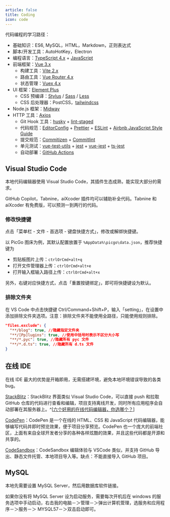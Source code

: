 ```yaml
---
article: false
title: Coding
icon: code
---
```


代码编程的学习路径：

- 基础知识：ES6, MySQL，HTML，Markdown，正则表达式
- 脚本/开发工具：AutoHotKey，Electron
- 编程语言：[TypeScript 4.x](https://www.typescriptlang.org/zh/) + [JavaScript](https://www.javascript.com/)
- 前端框架：[Vue 3.x](https://cn.vuejs.org/)
  - 构建工具：[Vite 2.x](https://cn.vitejs.dev/)
  - 路由工具：[Vue Router 4.x](https://router.vuejs.org/zh/index.html)
  - 状态管理：[Vuex 4.x](https://next.vuex.vuejs.org/)
- UI 框架：[Element Plus](https://element-plus.gitee.io/zh-CN/guide/quickstart.html)
  - CSS 预编译：[Stylus](https://stylus-lang.com/) / [Sass](https://sass.bootcss.com/documentation) / [Less](http://lesscss.cn/)
  - CSS 后处理器：PostCSS，[tailwindcss](https://www.tailwindcss.cn/docs)
- Node.js 框架：[Midway](https://www.midwayjs.org/docs/intro)
- HTTP 工具：[Axios](https://axios-http.com/)
  - Git Hook 工具：[husky](https://typicode.github.io/husky/#/) + [lint-staged](https://github.com/okonet/lint-staged)
  - 代码规范：[EditorConfig](http://editorconfig.org) + [Prettier](https://prettier.io/) + [ESLint](https://eslint.org/) + [Airbnb JavaScript Style Guide](https://github.com/airbnb/javascript#translation)
  - 提交规范：[Commitizen](http://commitizen.github.io/cz-cli/) + [Commitlint](https://commitlint.js.org/#/)
  - 单元测试：[vue-test-utils](https://next.vue-test-utils.vuejs.org/) + [jest](https://jestjs.io/) + [vue-jest](https://github.com/vuejs/vue-jest) + [ts-jest](https://kulshekhar.github.io/ts-jest/)
  - 自动部署：[GitHub Actions](https://docs.github.com/cn/actions/learn-github-actions)

## Visual Studio Code

本地代码编辑器使用 Visual Studio Code，其插件生态成熟，能实现大部分的需求。

GitHub Copilot，Tabnine，aiXcoder 插件均可以辅助补全代码。Tabnine 和 aiXcoder 有免费版，可以预测一到两行的代码。

### 修改快捷键

点击「菜单栏 - 文件 - 首选项 - 键盘快捷方式」，修改或解绑快捷键。

以 PicGo 图床为例，其默认配置放置于 `%AppData%\picgo\data.json`，推荐快捷键为

- 剪贴板图片上传：`ctrlOrCmd+alt+q`
- 打开文件管理器上传：`ctrlOrCmd+alt+e`
- 打开输入框输入路径上传：`ctrlOrCmd+alt+x`

另外，右键对应快捷方式，点击「重置按键绑定」，即可将快捷键设为默认。

### 排除文件夹

在 VS Code 中点击快捷键 Ctrl/Command+Shift+P，输入「setting」，在设置中添加排除文件夹选项。注意：排除文件夹不能使用全路径，只能使用规则排除。

```json
"files.exclude": {
  "**/blog": true, //隐藏指定文件夹
  "**/[Pp]lugins": true, //使用中括号时表示不区分大小写
  "**/*.pyc": true, //隐藏所有 pyc 文件
  "**/*.d.ts": true, //隐藏所有 d.ts 文件
}
```

## 在线 IDE

在线 IDE 最大的优势是开箱即用，无需搭建环境，避免本地环境错误导致的各类 bug。

[StackBlitz](https://stackblitz.com/)：StackBlitz 界面类似 Visual Studio Code，可以直接 push 和拉取 GitHub 仓库的代码进行查看和编辑，项目支持离线开发，同时所有应用程序会自动部署在其服务器上。^[[六个好用的在线代码编辑器，你选哪个？](https://www.51cto.com/article/718302.html)]

[CodePen](https://codepen.io/pen/)：CodePen 是一个在线的 HTML、CSS 和 JavaScript 代码编辑器，能够编写代码并即时预览效果，便于项目分享预览。CodePen 也一个庞大的前端社区，上面有来自全球开发者分享的各种各样炫酷的效果，并且这些代码都是开源和共享的。

[CodeSandbox](https://codesandbox.io/s/)：CodeSandbox 编辑体验与 VSCode 类似，并支持 GitHub 导出、静态文件托管、本地项目导入等。缺点：不能直接导入 GitHub 项目。

## MySQL

本地先需要设置 MySQL Server，然后用数据库软件链接。

如果你没有将 MySQL Server 设为启动服务，需要每次开机后在 windows 的服务选项中手动启动，右击我的电脑－＞管理－＞弹出计算机管理，选服务和应用程序－＞服务－＞ MYSQL57－＞双击启动即可。
